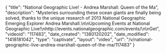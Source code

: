 {
    "title": "National Geographic Live! - Andrea Marshall: Queen of the Ma",
    "description": "Mysteries surrounding these ocean giants are finally being solved, thanks to the unique research of 2013 National Geographic Emerging Explorer Andrea Marshall.\n\nUpcoming Events at National Geographic Live!\nhttp:\/\/events.nationalgeographic.com\/events\/\n\nGet",
    "videoid": "117483",
    "date_created": "1380120202",
    "date_modified": "1418181042",
    "type": "captivate",
    "layout": "video",
    "url": "\/v\/national-geographic-live-andrea-marshall-queen-of-the-ma\/117483"
}